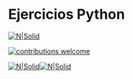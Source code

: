 # Ejercicios Python

[![N|Solid](https://www.python.org/static/img/python-logo.png)](https://www.python.org/)

[![contributions welcome](https://img.shields.io/badge/contributions-welcome-brightgreen.svg?style=flat)](https://github.com/dwyl/esta/issues)

[![N|Solid](https://static.platzi.com/mf-landings/image/isotipoPlatzi-442ccc1186a9806e18c9889cc301ffe1.png)![N|Solid](https://static.platzi.com/mf-landings/image/logotipo-platzi-768799552e5f26369e21a807b8a533f7.png)](https://platzi.com/)
